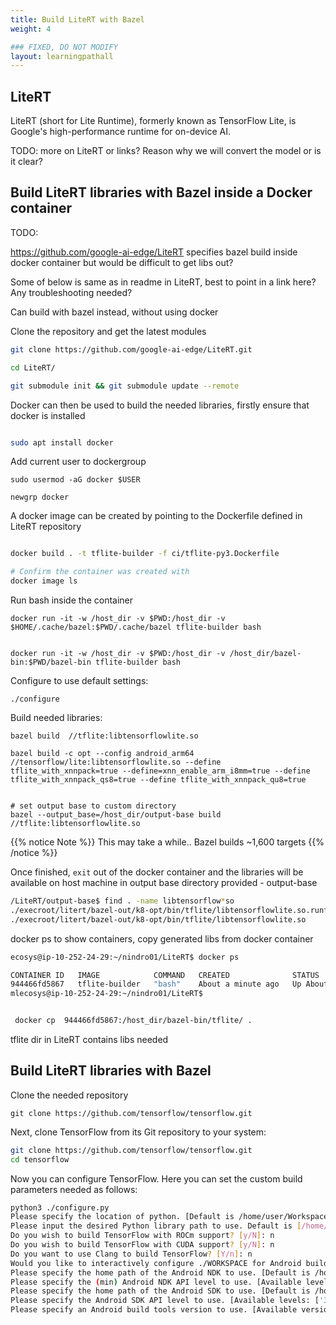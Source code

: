 ```yaml
---
title: Build LiteRT with Bazel
weight: 4

### FIXED, DO NOT MODIFY
layout: learningpathall
---
```


## LiteRT

LiteRT (short for Lite Runtime), formerly known as TensorFlow Lite, is Google's high-performance runtime for on-device AI.

TODO: more on LiteRT or links? Reason why we will convert the model or is it clear?


## Build LiteRT libraries with Bazel inside a Docker container

TODO:

https://github.com/google-ai-edge/LiteRT specifies bazel build inside docker container but would be difficult to get libs out?

Some of below is same as in readme in LiteRT, best to point in a link here? Any troubleshooting needed?

Can build with bazel instead, without using docker


Clone the repository and get the latest modules

```bash
git clone https://github.com/google-ai-edge/LiteRT.git

cd LiteRT/

git submodule init && git submodule update --remote

```

Docker can then be used to build the needed libraries, firstly ensure that docker is installed

```bash

sudo apt install docker
```

Add current user to dockergroup
```
sudo usermod -aG docker $USER

newgrp docker

```

A docker image can be created by pointing to the Dockerfile defined in LiteRT repository

```bash

docker build . -t tflite-builder -f ci/tflite-py3.Dockerfile

# Confirm the container was created with
docker image ls

```

Run bash inside the container

```
docker run -it -w /host_dir -v $PWD:/host_dir -v $HOME/.cache/bazel:$PWD/.cache/bazel tflite-builder bash


docker run -it -w /host_dir -v $PWD:/host_dir -v /host_dir/bazel-bin:$PWD/bazel-bin tflite-builder bash
```

Configure to use default settings:
```
./configure

```

Build needed libraries:

```
bazel build  //tflite:libtensorflowlite.so

bazel build -c opt --config android_arm64 //tensorflow/lite:libtensorflowlite.so --define tflite_with_xnnpack=true --define=xnn_enable_arm_i8mm=true --define tflite_with_xnnpack_qs8=true --define tflite_with_xnnpack_qu8=true


# set output base to custom directory
bazel --output_base=/host_dir/output-base build //tflite:libtensorflowlite.so

```

{{% notice Note %}}
This may take a while.. Bazel builds ~1,600 targets
{{% /notice %}}

Once finished, `exit` out of the docker container and the libraries will be available on host machine in output base directory provided - output-base

```bash
/LiteRT/output-base$ find . -name libtensorflow*so
./execroot/litert/bazel-out/k8-opt/bin/tflite/libtensorflowlite.so.runfiles/litert/tflite/libtensorflowlite.so
./execroot/litert/bazel-out/k8-opt/bin/tflite/libtensorflowlite.so
```


docker ps to show containers, copy generated libs from docker container
```bash
ecosys@ip-10-252-24-29:~/nindro01/LiteRT$ docker ps

CONTAINER ID   IMAGE            COMMAND   CREATED              STATUS              PORTS     NAMES
944466fd5867   tflite-builder   "bash"    About a minute ago   Up About a minute             priceless_williamson
mlecosys@ip-10-252-24-29:~/nindro01/LiteRT$ 


 docker cp  944466fd5867:/host_dir/bazel-bin/tflite/ .
```
 
 tflite dir in LiteRT contains libs needed
 
## Build LiteRT libraries with Bazel

Clone the needed repository

```console
git clone https://github.com/tensorflow/tensorflow.git
```

Next, clone TensorFlow from its Git repository to your system:

```bash
git clone https://github.com/tensorflow/tensorflow.git
cd tensorflow
```

Now you can configure TensorFlow. Here you can set the custom build parameters needed as follows:

```bash { output_lines = "2-14" }
python3 ./configure.py
Please specify the location of python. [Default is /home/user/Workspace/tflite/env3_10/bin/python3]:
Please input the desired Python library path to use. Default is [/home/user/Workspace/tflite/env3_10/lib/python3.10/site-packages]
Do you wish to build TensorFlow with ROCm support? [y/N]: n
Do you wish to build TensorFlow with CUDA support? [y/N]: n
Do you want to use Clang to build TensorFlow? [Y/n]: n
Would you like to interactively configure ./WORKSPACE for Android builds? [y/N]: y
Please specify the home path of the Android NDK to use. [Default is /home/user/Android/Sdk/ndk-bundle]: /home/user/Workspace/tools/ndk/android-ndk-r25b
Please specify the (min) Android NDK API level to use. [Available levels: [16, 17, 18, 19, 21, 22, 23, 24, 26, 27, 28, 29, 30, 31, 32, 33]] [Default is 21]: 30
Please specify the home path of the Android SDK to use. [Default is /home/user/Android/Sdk]:
Please specify the Android SDK API level to use. [Available levels: ['31', '33', '34', '35']] [Default is 35]:
Please specify an Android build tools version to use. [Available versions: ['30.0.3', '34.0.0', '35.0.0']] [Default is 35.0.0]: 
```






